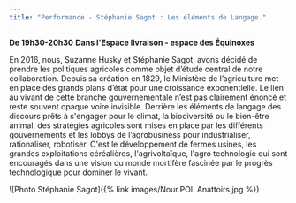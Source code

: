 ```yaml
---
title: "Performance - Stéphanie Sagot : Les éléments de Langage."
---
```

__De **19h30-20h30**__
__Dans l'Espace livraison - espace des Équinoxes__

En 2016, nous, Suzanne Husky et Stéphanie Sagot, avons décidé de prendre les politiques agricoles comme objet d’étude central de notre collaboration. Depuis sa création en 1829, le Ministère de l’agriculture met en place des grands plans d’état pour une croissance exponentielle. Le lien au vivant de cette branche gouvernementale n’est pas clairement énoncé et reste souvent opaque voire invisible. Derrière les éléments de langage des discours prêts à s'engager pour le climat, la biodiversité ou le bien-être animal, des stratégies agricoles sont mises en place par les différents gouvernements et les lobbys de l’agrobusiness pour industrialiser, rationaliser, robotiser. C'est le développement de fermes usines, les grandes exploitations céréalières, l'agrivoltaïque, l'agro technologie qui sont encouragés dans une vision du monde mortifère fascinée par le progrès technologique pour dominer le vivant.

![Photo Stéphanie Sagot]({% link images/Nour.POl. Anattoirs.jpg %})